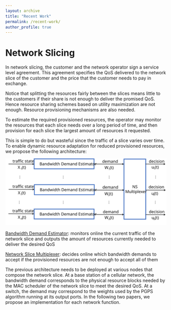 ```yaml
---
layout: archive
title: "Recent Work"
permalink: /recent-work/
author_profile: true
---
```


# Network Slicing

In network slicing, the customer and the network operator sign a service level agreement. This agreement specifies the QoS delivered to the network slice of the customer and the price that the customer needs to pay in exchange.

Notice that splitting the resources fairly between the slices means little to the customers if their share is not enough to deliver the promised QoS. Hence resource sharing schemes based on utility maximization are not enough. Resource provisioning mechanisms are also needed.

To estimate the required provisioned resources, the operator may monitor the resources that each slice needs over a long period of time, and then provision for each slice the largest amount of resources it requested.

This is simple to do but wasteful since the traffic of a slice varies over time. To enable dynamic resource adaptation for reduced provisioned resources, we propose the following architecture:


<img src="/images/system.svg" alt="Proposed Architecture">

<ins> Bandwidth Demand Estimator</ins>: monitors online the current traffic of the network slice and outputs the amount of resources currently needed to deliver the desired QoS

<ins> Network Slice Multiplexer</ins>: decides online which bandwidth demands to accept if the provisioned resources are not enough to accept all of them

The previous architecture needs to be deployed at various nodes that compose the network slice. At a base station of a cellular network, the bandwidth demand corresponds to the physical resource blocks needed by the MAC scheduler of the network slice to meet the desired QoS. At a switch, the demand may correspond to the weights used by the PGPS algorithm running at its output ports. In the following two papers, we propose an implementation for each network function.
